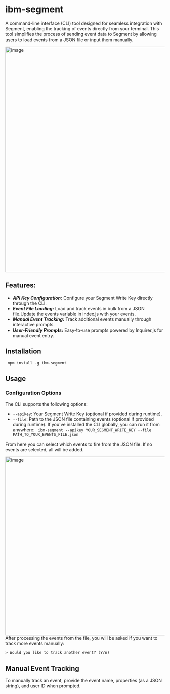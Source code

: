 # ibm-segment

A command-line interface (CLI) tool designed for seamless integration with Segment, enabling the tracking of events directly from your terminal. This tool simplifies the process of sending event data to Segment by allowing users to load events from a JSON file or input them manually.

<img width="712" alt="image" src="https://media.github.ibm.com/user/438814/files/78e44f69-71bf-44df-b546-85e092857954">

## Features:
- ***API Key Configuration:*** Configure your Segment Write Key directly through the CLI.
- ***Event File Loading:*** Load and track events in bulk from a JSON file.Update the events variable in index.js with your events.
- ***Manual Event Tracking:*** Track additional events manually through interactive prompts.
- ***User-Friendly Prompts:*** Easy-to-use prompts powered by Inquirer.js for manual event entry.

## Installation
``` npm install -g ibm-segment```

## Usage
### Configuration Options
The CLI supports the following options:
- `--apikey`: Your Segment Write Key (optional if provided during runtime).
- `--file`: Path to the JSON file containing events (optional if provided during runtime).
If you've installed the CLI globally, you can run it from anywhere:
``` ibm-segment --apikey YOUR_SEGMENT_WRITE_KEY --file PATH_TO_YOUR_EVENTS_FILE.json```

From here you can select which events to fire from the JSON file. If no events are selected, all will be added.

<img width="564" alt="image" src="https://media.github.ibm.com/user/438814/files/2e8d3db4-32cb-453f-a3e4-212ce40c2551">
 After processing the events from the file, you will be asked if you want to track more events manually: 
 
``` > Would you like to track another event? (Y/n) ```

## Manual Event Tracking
To manually track an event, provide the event name, properties (as a JSON string), and user ID when prompted.

